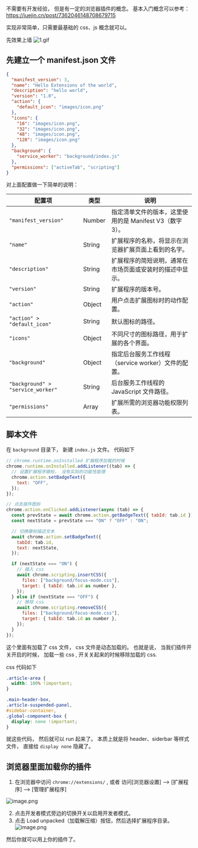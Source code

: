 不需要有开发经验， 但是有一定的浏览器插件的概念。 基本入门概念可以参考： https://juejin.cn/post/7362046148708679715

实现非常简单，只需要最基础的 css、js 概念就可以。

先效果上墙
![1.gif](https://p3-juejin.byteimg.com/tos-cn-i-k3u1fbpfcp/7984b7684dbc48a09039ec1483846b49~tplv-k3u1fbpfcp-jj-mark:0:0:0:0:q75.image#?w=1920&h=1248&s=7205554&e=gif&f=130&b=f8f7f2)

## 先建立一个 manifest.json 文件

```json
{
  "manifest_version": 3,
  "name": "Hello Extensions of the world",
  "description": "hello world",
  "version": "1.0",
  "action": {
    "default_icon": "images/icon.png"
  },
  "icons": {
    "16": "images/icon.png",
    "32": "images/icon.png",
    "48": "images/icon.png",
    "128": "images/icon.png"
  },
  "background": {
    "service_worker": "background/index.js"
  },
  "permissions": ["activeTab", "scripting"]
}
```

对上面配置做一下简单的说明：

| 配置项                            | 类型   | 说明                                                     |
| --------------------------------- | ------ | -------------------------------------------------------- |
| `"manifest_version"`              | Number | 指定清单文件的版本，这里使用的是 Manifest V3（数字 3）。 |
| `"name"`                          | String | 扩展程序的名称，将显示在浏览器扩展页面上看到的名字。     |
| `"description"`                   | String | 扩展程序的简短说明，通常在市场页面或安装时的描述中显示。 |
| `"version"`                       | String | 扩展程序的版本号。                                       |
| `"action"`                        | Object | 用户点击扩展图标时的动作配置。                           |
| `"action" > "default_icon"`       | String | 默认图标的路径。                                         |
| `"icons"`                         | Object | 不同尺寸的图标路径，用于扩展的各个界面。                 |
| `"background"`                    | Object | 指定后台服务工作线程（service worker）文件的配置。       |
| `"background" > "service_worker"` | String | 后台服务工作线程的 JavaScript 文件路径。                 |
| `"permissions"`                   | Array  | 扩展所需的浏览器功能权限列表。                           |

## 脚本文件

在 `background` 目录下， 新建 `index.js` 文件。 代码如下

```js
// chrome.runtime.onInstalled 扩展程序加载的时候
chrome.runtime.onInstalled.addListener((tab) => {
  // 设置扩展程序徽标， 没有实际的功能性能理
  chrome.action.setBadgeText({
    text: "OFF",
  });
});

// 点击插件图标
chrome.action.onClicked.addListener(async (tab) => {
  const prevState = await chrome.action.getBadgeText({ tabId: tab.id });
  const nextState = prevState === "ON" ? "OFF" : "ON";

  // 切换徽标描述文本
  await chrome.action.setBadgeText({
    tabId: tab.id,
    text: nextState,
  });

  if (nextState === "ON") {
    // 插入 css
    await chrome.scripting.insertCSS({
      files: ["background/focus-mode.css"],
      target: { tabId: tab.id as number },
    });
  } else if (nextState === "OFF") {
    // 移除 css
    await chrome.scripting.removeCSS({
      files: ["background/focus-mode.css"],
      target: { tabId: tab.id as number },
    });
  }
});
```

这个里面有加载了 css 文件， css 文件是动态加载的。 也就是说， 当我们插件开关开启的时候， 加载一些 css , 开关关起来的时候移除加载的 css.

css 代码如下

```css
.article-area {
  width: 100% !important;
}

.main-header-box,
.article-suspended-panel,
#sidebar-container,
.global-component-box {
  display: none !important;
}
```

就这些代码， 然后就可以 run 起来了。 本质上就是将 header、siderbar 等样式文件， 直接给 `display none` 隐藏了。

## 浏览器里面加载你的插件

1. 在浏览器中访问 `chrome://extensions/` , 或者 访问[浏览器设置] --> [扩展程序] --> [管理扩展程序]

![image.png](https://p3-juejin.byteimg.com/tos-cn-i-k3u1fbpfcp/c32dab1e7c7149f2b60584aa16605eb5~tplv-k3u1fbpfcp-jj-mark:0:0:0:0:q75.image#?w=1046&h=1346&s=282715&e=png&b=fdfdfd)

2. 点击开发者模式旁边的切换开关以启用开发者模式。
3. 点击 Load unpacked（加载解压缩）按钮，然后选择扩展程序目录。  
   ![image.png](https://p1-juejin.byteimg.com/tos-cn-i-k3u1fbpfcp/464f995f85ce4ea0888c41d38ea6775e~tplv-k3u1fbpfcp-jj-mark:0:0:0:0:q75.image#?w=966&h=704&s=58718&e=png&b=ffffff)

然后你就可以用上你的插件了。
